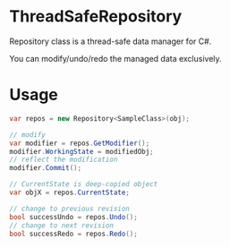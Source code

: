 # ThreadSafeRepository
Repository class is a thread-safe data manager for C#.

You can modify/undo/redo the managed data exclusively.


# Usage
```C#
var repos = new Repository<SampleClass>(obj);

// modify
var modifier = repos.GetModifier();
modifier.WorkingState = modifiedObj;
// reflect the modification
modifier.Commit();

// CurrentState is deep-copied object
var objX = repos.CurrentState;

// change to previous revision
bool successUndo = repos.Undo();
// change to next revision
bool successRedo = repos.Redo();
```
